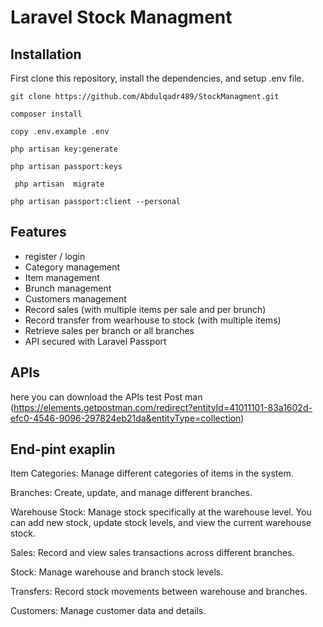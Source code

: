 # Laravel Stock Managment


## Installation

First clone this repository, install the dependencies, and setup .env file.

```
git clone https://github.com/Abdulqadr489/StockManagment.git

composer install

copy .env.example .env

php artisan key:generate

php artisan passport:keys

 php artisan  migrate

php artisan passport:client --personal
```



## Features

- register / login 
- Category management
- Item management
- Brunch management
- Customers management
- Record sales (with multiple items per sale and per brunch)
- Record transfer from wearhouse to stock (with multiple items)
- Retrieve sales per branch or all branches
- API secured with Laravel Passport


## APIs

here you can download the APIs test Post man (https://elements.getpostman.com/redirect?entityId=41011101-83a1602d-efc0-4546-9096-297824eb21da&entityType=collection)


## End-pint exaplin

Item Categories: Manage different categories of items in the system.

Branches: Create, update, and manage different branches.

Warehouse Stock: Manage stock specifically at the warehouse level. You can add new stock, update stock levels, and view the current warehouse stock.

Sales: Record and view sales transactions across different branches.

Stock: Manage warehouse and branch stock levels.

Transfers: Record stock movements between warehouse and branches.

Customers: Manage customer data and details.
